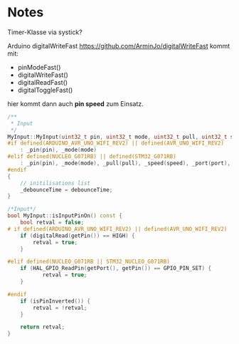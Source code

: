 # Notes  

Timer-Klasse via systick?  

Arduino digitalWriteFast
<https://github.com/ArminJo/digitalWriteFast>
kommt mit:

- pinModeFast()
- digitalWriteFast()
- digitalReadFast()
- digitalToggleFast()

hier kommt dann auch **pin speed** zum Einsatz.

```c++
/**
 * Input
 */
MyInput::MyInput(uint32_t pin, uint32_t mode, uint32_t pull, uint32_t speed, uint32_t port, bool pinInverted) 
#if defined(ARDUINO_AVR_UNO_WIFI_REV2) || defined(AVR_UNO_WIFI_REV2)
    : _pin(pin), _mode(mode)
#elif defined(NUCLEO_G071RB) || defined(STM32_G071RB)
    : _pin(pin), _mode(mode), _pull(pull), _speed(speed), _port(port), _pinInverted(pinInverted)
#endif
{
    // initilisations list
    _debounceTime = debounceTime;
}

/*Input*/
bool MyInput::isInputPinOn() const {
    bool retval = false;
# if defined(ARDUINO_AVR_UNO_WIFI_REV2) || defined(AVR_UNO_WIFI_REV2)
    if (digitalRead(getPin()) == HIGH) {
        retval = true;
    }

#elif defined(NUCLEO_G071RB || STM32_NUCLEO_G071RB)
    if (HAL_GPIO_ReadPin(getPort(), getPin()) == GPIO_PIN_SET) {
           retval = true;
    }

#endif
    if (isPinInverted()) {
        retval = !retval;
    }

    return retval;
}
```
